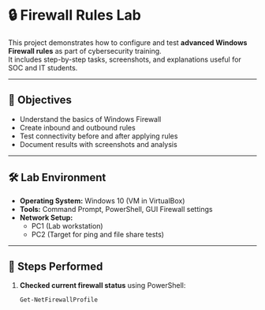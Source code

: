 # 🔒 Firewall Rules Lab

This project demonstrates how to configure and test **advanced Windows Firewall rules** as part of cybersecurity training.  
It includes step-by-step tasks, screenshots, and explanations useful for SOC and IT students.

---

## 📖 Objectives
- Understand the basics of Windows Firewall  
- Create inbound and outbound rules  
- Test connectivity before and after applying rules  
- Document results with screenshots and analysis  

---

## 🛠️ Lab Environment
- **Operating System:** Windows 10 (VM in VirtualBox)  
- **Tools:** Command Prompt, PowerShell, GUI Firewall settings  
- **Network Setup:**  
  - PC1 (Lab workstation)  
  - PC2 (Target for ping and file share tests)  

---

## 🔧 Steps Performed
1. **Checked current firewall status** using PowerShell:  
   ```powershell
   Get-NetFirewallProfile
